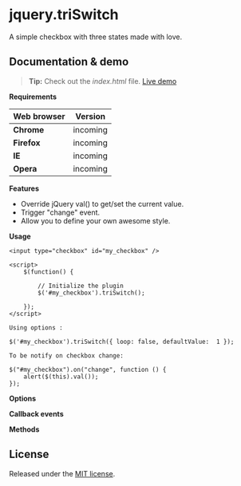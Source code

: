 # jquery.triSwitch

A simple checkbox with three states made with love.


## Documentation & demo

> **Tip:** Check out the *index.html* file.
[Live demo](http://acuisinier.com/Projects/jquery.triSwitch/Demo)

**Requirements**

Web browser | Version
-------- | ---
**Chrome** | incoming
**Firefox** | incoming
**IE** | incoming
**Opera** | incoming


**Features**
- Override jQuery val() to get/set the current value.
- Trigger "change" event.
- Allow you to define your own awesome style.


**Usage**

	<input type="checkbox" id="my_checkbox" />
	
	<script>
		$(function() {

			// Initialize the plugin
			$('#my_checkbox').triSwitch();

		});
	</script>
	
	Using options :
	
	$('#my_checkbox').triSwitch({ loop: false, defaultValue:  1 });
	
	To be notify on checkbox change:
	
	$("#my_checkbox").on("change", function () {
		alert($(this).val());
	});
	
**Options**


**Callback events**


**Methods**



## License

Released under the [MIT license](http://www.opensource.org/licenses/MIT).